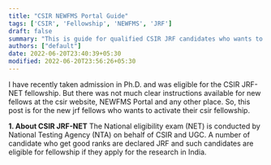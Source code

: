 ```yaml
---
title: "CSIR NEWFMS Portal Guide"
tags: ['CSIR', 'Fellowship', 'NEWFMS', 'JRF']
draft: false
summary: "This is guide for qualified CSIR JRF candidates who wants to activate their fellowship on NewFms portal of CSIR."
authors: ["default"]
date: 2022-06-20T23:40:39+05:30
modified: 2022-06-20T23:56:26+05:30
---
```

I have recently taken admission in Ph.D. and was eligible for the CSIR JRF-NET fellowship. But there was not much clear instructions available for new fellows at the csir website, NEWFMS Portal and any other place. So, this post is for the new jrf fellows who wants to activate their csir fellowship.

 **1. About CSIR JRF-NET** 
The National eligibility exam (NET) is conducted by National Testing Agency (NTA) on behalf of CSIR and UGC. A number of candidate who get good ranks are declared JRF and such candidates are eligible for fellowship if they apply for the research in India.
